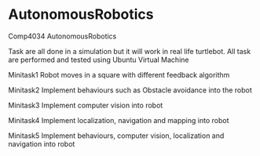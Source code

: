 # AutonomousRobotics
Comp4034 AutonomousRobotics

Task are all done in a simulation but it will work in real life turtlebot.
All task are performed and tested using Ubuntu Virtual Machine

Minitask1
Robot moves in a square with different feedback algorithm

Minitask2
Implement behaviours such as Obstacle avoidance into the robot

Minitask3
Implement computer vision into robot

Minitask4
Implement localization, navigation and mapping into robot

Minitask5
Implement behaviours, computer vision, localization and navigation into robot
